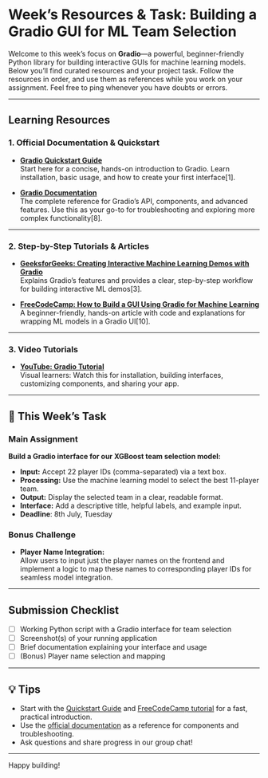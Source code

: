 # Week’s Resources & Task: Building a Gradio GUI for ML Team Selection

Welcome to this week’s focus on **Gradio**—a powerful, beginner-friendly Python library for building interactive GUIs for machine learning models. Below you’ll find curated resources and your project task. Follow the resources in order, and use them as references while you work on your assignment. Feel free to ping whenever you have doubts or errors. 

---

## Learning Resources

### 1. Official Documentation & Quickstart

- **[Gradio Quickstart Guide](https://www.gradio.app/guides/quickstart)**  
  Start here for a concise, hands-on introduction to Gradio. Learn installation, basic usage, and how to create your first interface[1].
  
- **[Gradio Documentation](https://www.gradio.app/docs)**  
  The complete reference for Gradio’s API, components, and advanced features. Use this as your go-to for troubleshooting and exploring more complex functionality[8].

---

### 2. Step-by-Step Tutorials & Articles

- **[GeeksforGeeks: Creating Interactive Machine Learning Demos with Gradio](https://www.geeksforgeeks.org/artificial-intelligence/creating-interactive-machine-learning-demos-with-gradio/)**  
  Explains Gradio’s features and provides a clear, step-by-step workflow for building interactive ML demos[3].


- **[FreeCodeCamp: How to Build a GUI Using Gradio for Machine Learning](https://www.freecodecamp.org/news/build-gui-using-gradio-for-machine-learning-models/)**  
  A beginner-friendly, hands-on article with code and explanations for wrapping ML models in a Gradio UI[10].

---

### 3. Video Tutorials

- **[YouTube: Gradio Tutorial ](https://www.youtube.com/watch?v=RiCQzBluTxU)**  
  Visual learners: Watch this for installation, building interfaces, customizing components, and sharing your app.
---

## 📝 This Week’s Task

### Main Assignment

**Build a Gradio interface for our XGBoost team selection model:**

- **Input:** Accept 22 player IDs (comma-separated) via a text box.
- **Processing:** Use the machine learning model to select the best 11-player team.
- **Output:** Display the selected team in a clear, readable format.
- **Interface:** Add a descriptive title, helpful labels, and example input.
- **Deadline**: 8th July, Tuesday

### Bonus Challenge

- **Player Name Integration:**  
 Allow users to input just the player names on the frontend and implement a logic to map these names to corresponding player IDs for seamless model integration.
---

## Submission Checklist

- [ ] Working Python script with a Gradio interface for team selection
- [ ] Screenshot(s) of your running application
- [ ] Brief documentation explaining your interface and usage
- [ ] (Bonus) Player name selection and mapping
---

## 💡 Tips

- Start with the [Quickstart Guide](https://www.gradio.app/guides/quickstart) and [FreeCodeCamp tutorial](https://www.freecodecamp.org/news/build-gui-using-gradio-for-machine-learning-models/) for a fast, practical introduction.
- Use the [official documentation](https://www.gradio.app/docs) as a reference for components and troubleshooting.
- Ask questions and share progress in our group chat!

---

Happy building!

